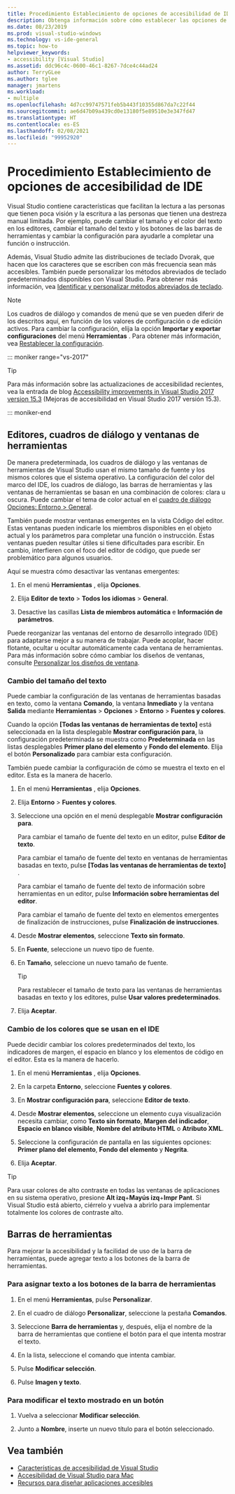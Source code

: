 ```yaml
---
title: Procedimiento Establecimiento de opciones de accesibilidad de IDE
description: Obtenga información sobre cómo establecer las opciones de accesibilidad en Visual Studio para que el entorno de desarrollo integrado (IDE) sea más fácil de usar para todos, incluidos los usuarios con problemas de visión para leer y con limitaciones para escribir.
ms.date: 08/23/2019
ms.prod: visual-studio-windows
ms.technology: vs-ide-general
ms.topic: how-to
helpviewer_keywords:
- accessibility [Visual Studio]
ms.assetid: ddc96c4c-0600-46c1-8267-7dce4c44ad24
author: TerryGLee
ms.author: tglee
manager: jmartens
ms.workload:
- multiple
ms.openlocfilehash: 4d7cc99747571feb5b443f10355d867da7c22f44
ms.sourcegitcommit: ae6d47b09a439cd0e13180f5e89510e3e347fd47
ms.translationtype: HT
ms.contentlocale: es-ES
ms.lasthandoff: 02/08/2021
ms.locfileid: "99952920"
---
```

# <a name="how-to-set-ide-accessibility-options"></a>Procedimiento Establecimiento de opciones de accesibilidad de IDE

Visual Studio contiene características que facilitan la lectura a las personas que tienen poca visión y la escritura a las personas que tienen una destreza manual limitada. Por ejemplo, puede cambiar el tamaño y el color del texto en los editores, cambiar el tamaño del texto y los botones de las barras de herramientas y cambiar la configuración para ayudarle a completar una función o instrucción.

Además, Visual Studio admite las distribuciones de teclado Dvorak, que hacen que los caracteres que se escriben con más frecuencia sean más accesibles. También puede personalizar los métodos abreviados de teclado predeterminados disponibles con Visual Studio. Para obtener más información, vea [Identificar y personalizar métodos abreviados de teclado](../../ide/identifying-and-customizing-keyboard-shortcuts-in-visual-studio.md).

> [!NOTE]
> Los cuadros de diálogo y comandos de menú que se ven pueden diferir de los descritos aquí, en función de los valores de configuración o de edición activos. Para cambiar la configuración, elija la opción **Importar y exportar configuraciones** del menú **Herramientas** . Para obtener más información, vea [Restablecer la configuración](../environment-settings.md#reset-settings).

::: moniker range="vs-2017"

> [!TIP]
> Para más información sobre las actualizaciones de accesibilidad recientes, vea la entrada de blog [Accessibility improvements in Visual Studio 2017 version 15.3](https://devblogs.microsoft.com/visualstudio/accessibility-improvements-in-visual-studio-2017-version-15-3/) (Mejoras de accesibilidad en Visual Studio 2017 versión 15.3).

::: moniker-end

## <a name="editors-dialogs-and-tool-windows"></a>Editores, cuadros de diálogo y ventanas de herramientas

De manera predeterminada, los cuadros de diálogo y las ventanas de herramientas de Visual Studio usan el mismo tamaño de fuente y los mismos colores que el sistema operativo. La configuración del color del marco del IDE, los cuadros de diálogo, las barras de herramientas y las ventanas de herramientas se basan en una combinación de colores: clara u oscura. Puede cambiar el tema de color actual en el [cuadro de diálogo Opciones: Entorno > General](../../ide/reference/general-environment-options-dialog-box.md).

También puede mostrar ventanas emergentes en la vista Código del editor. Estas ventanas pueden indicarle los miembros disponibles en el objeto actual y los parámetros para completar una función o instrucción. Estas ventanas pueden resultar útiles si tiene dificultades para escribir. En cambio, interfieren con el foco del editor de código, que puede ser problemático para algunos usuarios.

Aquí se muestra cómo desactivar las ventanas emergentes:

1. En el menú **Herramientas** , elija **Opciones**.

1. Elija **Editor de texto** > **Todos los idiomas** > **General**.

1. Desactive las casillas **Lista de miembros automática** e **Información de parámetros**.

Puede reorganizar las ventanas del entorno de desarrollo integrado (IDE) para adaptarse mejor a su manera de trabajar. Puede acoplar, hacer flotante, ocultar u ocultar automáticamente cada ventana de herramientas. Para más información sobre cómo cambiar los diseños de ventanas, consulte [Personalizar los diseños de ventana](../../ide/customizing-window-layouts-in-visual-studio.md).

### <a name="change-the-size-of-text"></a>Cambio del tamaño del texto

Puede cambiar la configuración de las ventanas de herramientas basadas en texto, como la ventana **Comando**, la ventana **Inmediato** y la ventana **Salida** mediante **Herramientas** > **Opciones** > **Entorno** > **Fuentes y colores**.

Cuando la opción **[Todas las ventanas de herramientas de texto]** está seleccionada en la lista desplegable **Mostrar configuración para**, la configuración predeterminada se muestra como **Predeterminada** en las listas desplegables **Primer plano del elemento** y **Fondo del elemento**. Elija el botón **Personalizado** para cambiar esta configuración.

También puede cambiar la configuración de cómo se muestra el texto en el editor. Esta es la manera de hacerlo.

1. En el menú **Herramientas** , elija **Opciones**.

1. Elija **Entorno** > **Fuentes y colores**.

1. Seleccione una opción en el menú desplegable **Mostrar configuración para**.

    Para cambiar el tamaño de fuente del texto en un editor, pulse **Editor de texto**.

    Para cambiar el tamaño de fuente del texto en ventanas de herramientas basadas en texto, pulse **[Todas las ventanas de herramientas de texto]** .

    Para cambiar el tamaño de fuente del texto de información sobre herramientas en un editor, pulse **Información sobre herramientas del editor**.

    Para cambiar el tamaño de fuente del texto en elementos emergentes de finalización de instrucciones, pulse **Finalización de instrucciones**.

1. Desde **Mostrar elementos**, seleccione **Texto sin formato**.

1. En **Fuente**, seleccione un nuevo tipo de fuente.

1. En **Tamaño**, seleccione un nuevo tamaño de fuente.

    > [!TIP]
    > Para restablecer el tamaño de texto para las ventanas de herramientas basadas en texto y los editores, pulse **Usar valores predeterminados**.

7. Elija **Aceptar**.

### <a name="change-the-colors-that-are-used-in-the-ide"></a>Cambio de los colores que se usan en el IDE

Puede decidir cambiar los colores predeterminados del texto, los indicadores de margen, el espacio en blanco y los elementos de código en el editor. Esta es la manera de hacerlo.

1. En el menú **Herramientas** , elija **Opciones**.

1. En la carpeta **Entorno**, seleccione **Fuentes y colores**.

1. En **Mostrar configuración para**, seleccione **Editor de texto**.

1. Desde **Mostrar elementos**, seleccione un elemento cuya visualización necesita cambiar, como **Texto sin formato**, **Margen del indicador**, **Espacio en blanco visible**, **Nombre del atributo HTML** o **Atributo XML**.

1. Seleccione la configuración de pantalla en las siguientes opciones: **Primer plano del elemento**, **Fondo del elemento** y **Negrita**.

1. Elija **Aceptar**.

> [!TIP]
> Para usar colores de alto contraste en todas las ventanas de aplicaciones en su sistema operativo, presione **Alt izq**+**Mayús izq**+**Impr Pant**. Si Visual Studio está abierto, ciérrelo y vuelva a abrirlo para implementar totalmente los colores de contraste alto.

## <a name="toolbars"></a>Barras de herramientas

Para mejorar la accesibilidad y la facilidad de uso de la barra de herramientas, puede agregar texto a los botones de la barra de herramientas.

### <a name="to-assign-text-to-toolbar-buttons"></a>Para asignar texto a los botones de la barra de herramientas

1. En el menú **Herramientas**, pulse **Personalizar**.

1. En el cuadro de diálogo **Personalizar**, seleccione la pestaña **Comandos**.

1. Seleccione **Barra de herramientas** y, después, elija el nombre de la barra de herramientas que contiene el botón para el que intenta mostrar el texto.

1. En la lista, seleccione el comando que intenta cambiar.

1. Pulse **Modificar selección**.

1. Pulse **Imagen y texto**.

### <a name="to-modify-the-displayed-text-in-a-button"></a>Para modificar el texto mostrado en un botón

1. Vuelva a seleccionar **Modificar selección**.

1. Junto a **Nombre**, inserte un nuevo título para el botón seleccionado.

## <a name="see-also"></a>Vea también

* [Características de accesibilidad de Visual Studio](../../ide/reference/accessibility-features-of-visual-studio.md)
* [Accesibilidad de Visual Studio para Mac](/visualstudio/mac/accessibility/)
* [Recursos para diseñar aplicaciones accesibles](../../ide/reference/resources-for-designing-accessible-applications.md)
